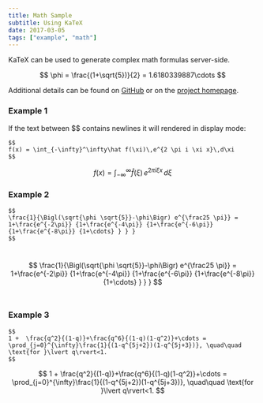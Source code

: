 ```yaml
---
title: Math Sample
subtitle: Using KaTeX
date: 2017-03-05
tags: ["example", "math"]
---
```


KaTeX can be used to generate complex math formulas server-side. 

$$
\phi = \frac{(1+\sqrt{5})}{2} = 1.6180339887\cdots
$$

Additional details can be found on [GitHub](https://github.com/KaTeX/KaTeX) or on the [project homepage](https://katex.org/).
<!--more-->

### Example 1

If the text between $$ contains newlines it will rendered in display mode:
```
$$
f(x) = \int_{-\infty}^\infty\hat f(\xi)\,e^{2 \pi i \xi x}\,d\xi
$$
```
$$
f(x) = \int_{-\infty}^\infty\hat f(\xi)\,e^{2 \pi i \xi x}\,d\xi
$$


### Example 2
```
$$
\frac{1}{\Bigl(\sqrt{\phi \sqrt{5}}-\phi\Bigr) e^{\frac25 \pi}} = 1+\frac{e^{-2\pi}} {1+\frac{e^{-4\pi}} {1+\frac{e^{-6\pi}} {1+\frac{e^{-8\pi}} {1+\cdots} } } }
$$
```
​​$$
\frac{1}{\Bigl(\sqrt{\phi \sqrt{5}}-\phi\Bigr) e^{\frac25 \pi}} = 1+\frac{e^{-2\pi}} {1+\frac{e^{-4\pi}} {1+\frac{e^{-6\pi}} {1+\frac{e^{-8\pi}} {1+\cdots} } } }
$$
​​ 

### Example 3
```
$$
1 +  \frac{q^2}{(1-q)}+\frac{q^6}{(1-q)(1-q^2)}+\cdots = \prod_{j=0}^{\infty}\frac{1}{(1-q^{5j+2})(1-q^{5j+3})}, \quad\quad \text{for }\lvert q\rvert<1.
$$
```
$$
1 +  \frac{q^2}{(1-q)}+\frac{q^6}{(1-q)(1-q^2)}+\cdots = \prod_{j=0}^{\infty}\frac{1}{(1-q^{5j+2})(1-q^{5j+3})}, \quad\quad \text{for }\lvert q\rvert<1.
$$
